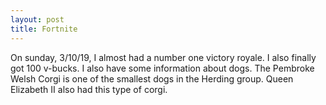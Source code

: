 ```yaml
---
layout: post
title: Fortnite
---
```


On sunday, 3/10/19, I almost had a number one victory royale. I also finally got 100 v-bucks. 
I also have some information about dogs.
The Pembroke Welsh Corgi is one of the smallest dogs in the Herding group.
Queen Elizabeth II also had this type of corgi. 

